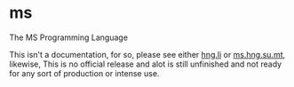 # ms
The MS Programming Language

This isn't a documentation, for so, please see either [hng.li](http://hng.li) or [ms.hng.su.mt](http://ms.hng.su.mt), likewise, This is no official release and alot is still unfinished and not ready for any sort of production or intense use.
